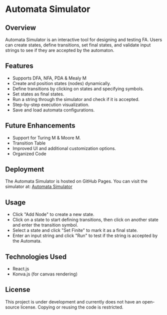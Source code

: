 # Automata Simulator

## Overview

Automata Simulator is an interactive tool for designing and testing FA. Users can create states, define transitions, set final states, and validate input strings to see if they are accepted by the automaton.

## Features

- Supports DFA, NFA, PDA & Mealy M
- Create and position states (nodes) dynamically.
- Define transitions by clicking on states and specifying symbols.
- Set states as final states.
- Run a string through the simulator and check if it is accepted.
- Step-by-step execution visualization.
- Save and load automata configurations.

## Future Enhancements

- Support for Turing M & Moore M.
- Transition Table
- Improved UI and additional customization options.
- Organized Code

## Deployment

The Automata Simulator is hosted on GitHub Pages. You can visit the simulator at: [Automata Simulator](https://sarthaktodmal.github.io/AutomataSimulator/)

## Usage

- Click "Add Node" to create a new state.
- Click on a state to start defining transitions, then click on another state and enter the transition symbol.
- Select a state and click "Set Finite" to mark it as a final state.
- Enter an input string and click "Run" to test if the string is accepted by the Automata.

## Technologies Used

- React.js
- Konva.js (for canvas rendering)

## License

This project is under development and currently does not have an open-source license. Copying or reusing the code is restricted.
